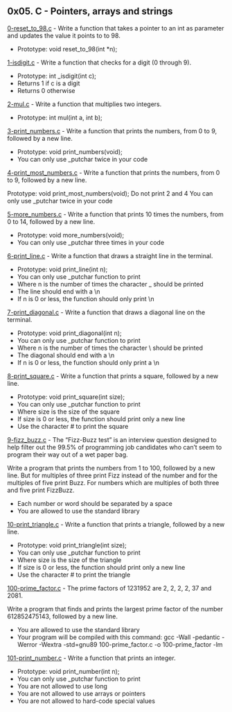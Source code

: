 ## 0x05. C - Pointers, arrays and strings

[0-reset_to_98.c](./0-reset_to_98.c) - Write a function that takes a pointer to an int as parameter and updates the value it points to to 98.

- Prototype: void reset_to_98(int \*n);

[1-isdigit.c](./1-isdigit.c) - Write a function that checks for a digit (0 through 9).

- Prototype: int \_isdigit(int c);
- Returns 1 if c is a digit
- Returns 0 otherwise

[2-mul.c](./2-mul.c) - Write a function that multiplies two integers.

- Prototype: int mul(int a, int b);

[3-print_numbers.c](./3-print_numbers.c) - Write a function that prints the numbers, from 0 to 9, followed by a new line.

- Prototype: void print_numbers(void);
- You can only use \_putchar twice in your code

[4-print_most_numbers.c](./4-print_most_numbers.c) - Write a function that prints the numbers, from 0 to 9, followed by a new line.

Prototype: void print_most_numbers(void);
Do not print 2 and 4
You can only use \_putchar twice in your code

[5-more_numbers.c](./5-more_numbers.c) - Write a function that prints 10 times the numbers, from 0 to 14, followed by a new line.

- Prototype: void more_numbers(void);
- You can only use \_putchar three times in your code

[6-print_line.c](./6-print_line.c) - Write a function that draws a straight line in the terminal.

- Prototype: void print_line(int n);
- You can only use \_putchar function to print
- Where n is the number of times the character \_ should be printed
- The line should end with a \n
- If n is 0 or less, the function should only print \n

[7-print_diagonal.c](./7-print_diagonal.c) - Write a function that draws a diagonal line on the terminal.

- Prototype: void print_diagonal(int n);
- You can only use \_putchar function to print
- Where n is the number of times the character \ should be printed
- The diagonal should end with a \n
- If n is 0 or less, the function should only print a \n

[8-print_square.c](./8-print_square.c) - Write a function that prints a square, followed by a new line.

- Prototype: void print_square(int size);
- You can only use \_putchar function to print
- Where size is the size of the square
- If size is 0 or less, the function should print only a new line
- Use the character # to print the square

[9-fizz_buzz.c](./9-fizz_buzz.c) - The “Fizz-Buzz test” is an interview question designed to help filter out the 99.5% of programming job candidates who can’t seem to program their way out of a wet paper bag.

Write a program that prints the numbers from 1 to 100, followed by a new line. But for multiples of three print Fizz instead of the number and for the multiples of five print Buzz. For numbers which are multiples of both three and five print FizzBuzz.

- Each number or word should be separated by a space
- You are allowed to use the standard library

[10-print_triangle.c](./10-print_triangle.c) - Write a function that prints a triangle, followed by a new line.

- Prototype: void print_triangle(int size);
- You can only use \_putchar function to print
- Where size is the size of the triangle
- If size is 0 or less, the function should print only a new line
- Use the character # to print the triangle

[100-prime_factor.c](./100-prime_factor.c) - The prime factors of 1231952 are 2, 2, 2, 2, 37 and 2081.

Write a program that finds and prints the largest prime factor of the number 612852475143, followed by a new line.

- You are allowed to use the standard library
- Your program will be compiled with this command: gcc -Wall -pedantic -Werror -Wextra -std=gnu89 100-prime_factor.c -o 100-prime_factor -lm

[101-print_number.c](./101-print_number.c) - Write a function that prints an integer.

- Prototype: void print_number(int n);
- You can only use \_putchar function to print
- You are not allowed to use long
- You are not allowed to use arrays or pointers
- You are not allowed to hard-code special values
